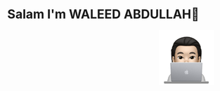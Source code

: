 <h1 align="center">Salam I'm WALEED ABDULLAH👋</h1>
<p align="center">

  </p>
  
  <img src=https://github.com/Waleed-Abdullah54/Waleed-Abdullah/blob/main/profile-img_1.png align="right" width="25%"/>


